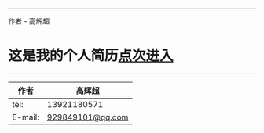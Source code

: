 




****

作者 - 高辉超

这是我的个人简历<a href="https://oct15-gao.github.io/vitae/vitae">点次进入</a>
===========================
****

|作者|高辉超|
|---|---
|tel:|13921180571
|E-mail: |929849101@qq.com
